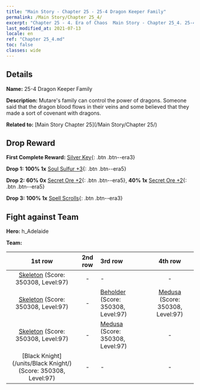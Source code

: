 ```yaml
---
title: "Main Story - Chapter 25 - 25-4 Dragon Keeper Family"
permalink: /Main Story/Chapter 25_4/
excerpt: "Chapter 25 - 4. Era of Chaos  Main Story - Chapter 25_4. 25-4 Dragon Keeper Family"
last_modified_at: 2021-07-13
locale: en
ref: "Chapter 25_4.md"
toc: false
classes: wide
---
```


## Details

 **Name:** 25-4 Dragon Keeper Family

 **Description:** Mutare's family can control the power of dragons. Someone said that the dragon blood flows in their veins and some believed that they made a sort of covenant with dragons.

 **Related to:** [Main Story Chapter 25](/Main Story/Chapter 25/)

## Drop Reward

 **First Complete Reward:** [Silver Key](/Items/con_693/){: .btn .btn--era3}

 **Drop 1:** **100% 1x** [Soul Sulfur +3](/Items/mat_85/){: .btn .btn--era5}

 **Drop 2:** **60% 0x** [Secret Ore +2](/Items/mat_75/){: .btn .btn--era5}, **40% 1x** [Secret Ore +2](/Items/mat_75/){: .btn .btn--era5}

 **Drop 3:** **100% 1x** [Spell Scrolls](/Items/con_694/){: .btn .btn--era3}


## Fight against Team
 **Hero:** h_Adelaide

 **Team:**


  | 1st row | 2nd row | 3rd row | 4th row |
  |:----:|:----:|:----|:----:|
  | [Skeleton](/units/Skeleton/) (Score: 350308, Level:97)  | - | - | - |
  | [Skeleton](/units/Skeleton/) (Score: 350308, Level:97)  | - | [Beholder](/units/Beholder/) (Score: 350308, Level:97)  | [Medusa](/units/Medusa/) (Score: 350308, Level:97)  |
  | [Skeleton](/units/Skeleton/) (Score: 350308, Level:97)  | - | [Medusa](/units/Medusa/) (Score: 350308, Level:97)  | - |
  | [Black Knight](/units/Black Knight/) (Score: 350308, Level:97)  | - | - | - |


